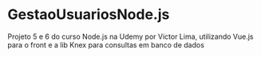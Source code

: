 # GestaoUsuariosNode.js

Projeto 5 e 6 do curso Node.js na Udemy por Victor Lima, utilizando Vue.js para o front e a lib Knex para consultas em banco de dados
